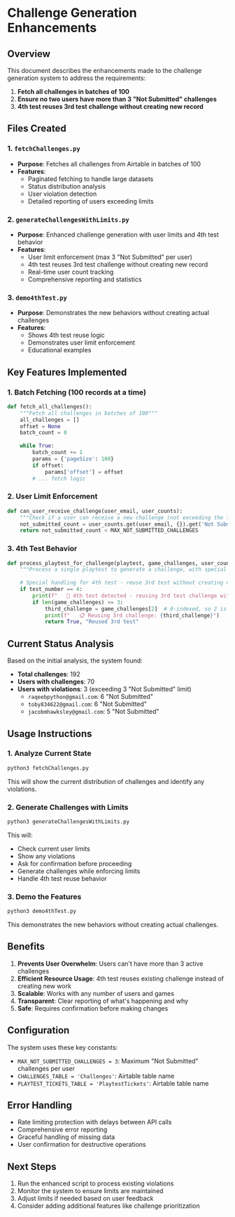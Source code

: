 # Challenge Generation Enhancements

## Overview

This document describes the enhancements made to the challenge generation system to address the requirements:

1. **Fetch all challenges in batches of 100**
2. **Ensure no two users have more than 3 "Not Submitted" challenges**
3. **4th test reuses 3rd test challenge without creating new record**

## Files Created

### 1. `fetchChallenges.py`
- **Purpose**: Fetches all challenges from Airtable in batches of 100
- **Features**:
  - Paginated fetching to handle large datasets
  - Status distribution analysis
  - User violation detection
  - Detailed reporting of users exceeding limits

### 2. `generateChallengesWithLimits.py`
- **Purpose**: Enhanced challenge generation with user limits and 4th test behavior
- **Features**:
  - User limit enforcement (max 3 "Not Submitted" per user)
  - 4th test reuses 3rd test challenge without creating new record
  - Real-time user count tracking
  - Comprehensive reporting and statistics

### 3. `demo4thTest.py`
- **Purpose**: Demonstrates the new behaviors without creating actual challenges
- **Features**:
  - Shows 4th test reuse logic
  - Demonstrates user limit enforcement
  - Educational examples

## Key Features Implemented

### 1. Batch Fetching (100 records at a time)
```python
def fetch_all_challenges():
    """Fetch all challenges in batches of 100"""
    all_challenges = []
    offset = None
    batch_count = 0
    
    while True:
        batch_count += 1
        params = {'pageSize': 100}
        if offset:
            params['offset'] = offset
        # ... fetch logic
```

### 2. User Limit Enforcement
```python
def can_user_receive_challenge(user_email, user_counts):
    """Check if a user can receive a new challenge (not exceeding the limit)"""
    not_submitted_count = user_counts.get(user_email, {}).get('Not Submitted', 0)
    return not_submitted_count < MAX_NOT_SUBMITTED_CHALLENGES
```

### 3. 4th Test Behavior
```python
def process_playtest_for_challenge(playtest, game_challenges, user_counts, test_number):
    """Process a single playtest to generate a challenge, with special handling for 4th test"""
    
    # Special handling for 4th test - reuse 3rd test without creating new record
    if test_number == 4:
        print(f"   🔄 4th test detected - reusing 3rd test challenge without creating new record")
        if len(game_challenges) >= 3:
            third_challenge = game_challenges[2]  # 0-indexed, so 2 is the 3rd challenge
            print(f"   📋 Reusing 3rd challenge: {third_challenge}")
            return True, "Reused 3rd test"
```

## Current Status Analysis

Based on the initial analysis, the system found:

- **Total challenges**: 192
- **Users with challenges**: 70
- **Users with violations**: 3 (exceeding 3 "Not Submitted" limit)
  - `raqeebpython@gmail.com`: 6 "Not Submitted"
  - `toby834622@gmail.com`: 6 "Not Submitted"  
  - `jacobmhawksley@gmail.com`: 5 "Not Submitted"

## Usage Instructions

### 1. Analyze Current State
```bash
python3 fetchChallenges.py
```
This will show the current distribution of challenges and identify any violations.

### 2. Generate Challenges with Limits
```bash
python3 generateChallengesWithLimits.py
```
This will:
- Check current user limits
- Show any violations
- Ask for confirmation before proceeding
- Generate challenges while enforcing limits
- Handle 4th test reuse behavior

### 3. Demo the Features
```bash
python3 demo4thTest.py
```
This demonstrates the new behaviors without creating actual challenges.

## Benefits

1. **Prevents User Overwhelm**: Users can't have more than 3 active challenges
2. **Efficient Resource Usage**: 4th test reuses existing challenge instead of creating new work
3. **Scalable**: Works with any number of users and games
4. **Transparent**: Clear reporting of what's happening and why
5. **Safe**: Requires confirmation before making changes

## Configuration

The system uses these key constants:
- `MAX_NOT_SUBMITTED_CHALLENGES = 3`: Maximum "Not Submitted" challenges per user
- `CHALLENGES_TABLE = 'Challenges'`: Airtable table name
- `PLAYTEST_TICKETS_TABLE = 'PlaytestTickets'`: Airtable table name

## Error Handling

- Rate limiting protection with delays between API calls
- Comprehensive error reporting
- Graceful handling of missing data
- User confirmation for destructive operations

## Next Steps

1. Run the enhanced script to process existing violations
2. Monitor the system to ensure limits are maintained
3. Adjust limits if needed based on user feedback
4. Consider adding additional features like challenge prioritization
